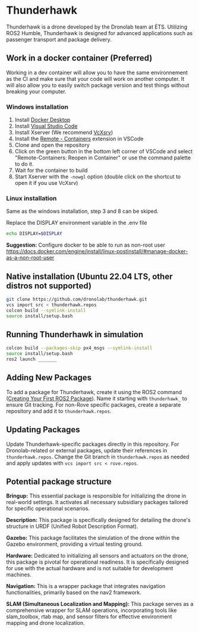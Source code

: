 # Thunderhawk

Thunderhawk is a drone developed by the Dronolab team at ÉTS. Utilizing ROS2 Humble, Thunderhawk is designed for advanced applications such as passenger transport and package delivery.

## Work in a docker container (Preferred)

Working in a dev container will allow you to have the same environnement as the CI and make sure that your code will work on another computer. It will also allow you to easily switch package version and test things without breaking your computer.

### Windows installation

1. Install [Docker Desktop](https://www.docker.com/products/docker-desktop)
2. Install [Visual Studio Code](https://code.visualstudio.com/)
3. Install Xserver (We recommend [VcXsrv](https://sourceforge.net/projects/vcxsrv/))
4. Install the [Remote - Containers](https://marketplace.visualstudio.com/items?itemName=ms-vscode-remote.remote-containers) extension in VSCode
5. Clone and open the repository
6. Click on the green button in the bottom left corner of VSCode and select "Remote-Containers: Reopen in Container" or use the command palette to do it.
7. Wait for the container to build
8. Start Xserver with the ```-nowgl``` option (double click on the shortcut to open it if you use VcXsrv)

### Linux installation

Same as the windows installation, step 3 and 8 can be skiped.

Replace the DISPLAY environment variable in the .env file
```bash
echo DISPLAY=$DISPLAY
```

**Suggestion:** Configure docker to be able to run as non-root user https://docs.docker.com/engine/install/linux-postinstall/#manage-docker-as-a-non-root-user

## Native installation (Ubuntu 22.04 LTS, other distros not supported)

```bash
git clone https://github.com/dronolab/thunderhawk.git
vcs import src < thunderhawk.repos
colcon build --symlink-install
source install/setup.bash
```

## Running Thunderhawk in simulation

```bash
colcon build --packages-skip px4_msgs --symlink-install
source install/setup.bash
ros2 launch _______
```

## Adding New Packages

To add a package for Thunderhawk, create it using the ROS2 command ([Creating Your First ROS2 Package](https://docs.ros.org/en/humble/Tutorials/Beginner-Client-Libraries/Creating-Your-First-ROS2-Package.html)). Name it starting with `thunderhawk_` to ensure Git tracking. For non-Rove specific packages, create a separate repository and add it to `thunderhawk.repos`.

## Updating Packages

Update Thunderhawk-specific packages directly in this repository. For Dronolab-related or external packages, update their references in `thunderhawk.repos`. Change the Git branch in `thunderhawk.repos` as needed and apply updates with `vcs import src < rove.repos`.

## Potential package structure

**Bringup:**
This essential package is responsible for initializing the drone in real-world settings. It activates all necessary subsidiary packages tailored for specific operational scenarios.

**Description:**
This package is specifically designed for detailing the drone's structure in URDF (Unified Robot Description Format).

**Gazebo:**
This package facilitates the simulation of the drone within the Gazebo environment, providing a virtual testing ground.

**Hardware:**
Dedicated to initializing all sensors and actuators on the drone, this package is pivotal for operational readiness. It is specifically designed for use with the actual hardware and is not suitable for development machines.

**Navigation:**
This is a wrapper package that integrates navigation functionalities, primarily based on the nav2 framework.

**SLAM (Simultaneous Localization and Mapping):**
This package serves as a comprehensive wrapper for SLAM operations, incorporating tools like slam_toolbox, rtab map, and sensor filters for effective environment mapping and drone localization.
